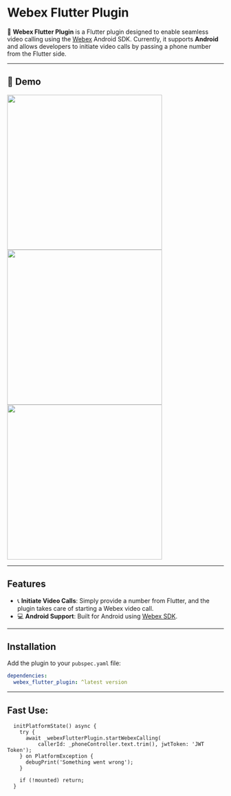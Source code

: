 # Webex Flutter Plugin


🚀 **Webex Flutter Plugin** is a Flutter plugin designed to enable seamless video calling using the [Webex](https://developer.webex.com/docs) Android SDK. Currently, it supports **Android** and allows developers to initiate video calls by passing a phone number from the Flutter side.

---

## 📢 Demo
<div align:left;display:inline;>
<img height="360" src="https://github.com/user-attachments/assets/9deb62e8-2d84-45c3-b6b6-5797da71a73c"/>

<img height="360" src="https://github.com/user-attachments/assets/fed8dbb4-652c-4f54-98e2-e3d485ec2a9e"/>

<img height="360" src="https://github.com/user-attachments/assets/042ab33d-433e-497e-9c5a-2310061ba65c"/> 

</div> 

---

## Features

- 📞 **Initiate Video Calls**: Simply provide a number from Flutter, and the plugin takes care of starting a Webex video call.
- 💻 **Android Support**: Built for Android using [Webex SDK](https://developer.webex.com/docs/sdks/android).

---

## Installation

Add the plugin to your `pubspec.yaml` file:

```yaml
dependencies:
  webex_flutter_plugin: ^latest version
```

---

## Fast Use:

```
  initPlatformState() async {
    try {
      await _webexFlutterPlugin.startWebexCalling(
          callerId: _phoneController.text.trim(), jwtToken: 'JWT Token');
    } on PlatformException {
      debugPrint('Something went wrong');
    }

    if (!mounted) return;
  }
```
